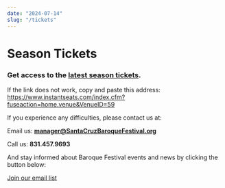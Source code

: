 ```yaml
---
date: "2024-07-14"
slug: "/tickets"
---
```


# Season Tickets

### Get access to the [latest season tickets](https://www.instantseats.com/index.cfm?fuseaction=home.venue&VenueID=59).

If the link does not work, copy and paste this address: https://www.instantseats.com/index.cfm?fuseaction=home.venue&VenueID=59

If you experience any difficulties, please contact us at:

Email us: **manager@SantaCruzBaroqueFestival.org**

Call us: **831.457.9693**

And stay informed about Baroque Festival events and news by clicking the button below:

[Join our email list](https://mailchi.mp/f494e1a9e41e/receive-concert-information-from-the-baroque-festival)
